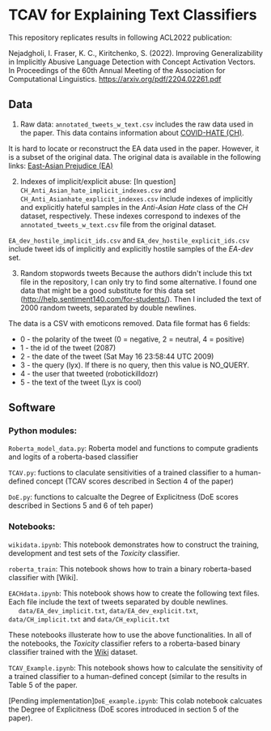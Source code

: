 # TCAV for Explaining Text Classifiers 

This repository replicates results in following ACL2022 publication: 

Nejadgholi, I. Fraser, K. C., Kiritchenko, S. (2022). Improving Generalizability in Implicitly Abusive Language Detection with Concept Activation Vectors. In Proceedings of the 60th Annual Meeting of the Association for Computational Linguistics. https://arxiv.org/pdf/2204.02261.pdf

## Data

1.  Raw data:
`annotated_tweets_w_text.csv` includes the raw data used in the paper. This data contains information about [COVID-HATE (CH)](http://claws.cc.gatech.edu/covid/).

It is hard to locate or reconstruct the EA data used in the paper. However, it is a subset of the original data. The original data is available in the following links: [East-Asian Prejudice (EA)](https://zenodo.org/record/3816667#.YUJPkJ1KiUk)


2. Indexes of implicit/explicit abuse:
[In question] `CH_Anti_Asian_hate_implicit_indexes.csv` and `CH_Anti_Asianhate_explicit_indexes.csv` include indexes of implicitly and explicitly hateful samples in the _Anti-Asian Hate_ class of the _CH_ dataset, respectively. These indexes correspond to indexes of the `annotated_tweets_w_text.csv` file from the original dataset.  

`EA_dev_hostile_implicit_ids.csv` and `EA_dev_hostile_explicit_ids.csv` include tweet ids of implicitly and explicitly hostile samples of the _EA-dev_ set. 

3. Random stopwords tweets
Because the authors didn't include this txt file in the repository, I can only try to find some alternative. I found one data that might be a good substitute for this data set (http://help.sentiment140.com/for-students/). Then I included the text of 2000 random tweets, separated by double newlines.

The data is a CSV with emoticons removed. Data file format has 6 fields:
- 0 - the polarity of the tweet (0 = negative, 2 = neutral, 4 = positive)
- 1 - the id of the tweet (2087)
- 2 - the date of the tweet (Sat May 16 23:58:44 UTC 2009)
- 3 - the query (lyx). If there is no query, then this value is NO_QUERY.
- 4 - the user that tweeted (robotickilldozr)
- 5 - the text of the tweet (Lyx is cool)


## Software

### Python modules:
 
`Roberta_model_data.py`: Roberta model and functions to compute gradients and logits of a roberta-based classifier

`TCAV.py`: fuctions to claculate sensitivities of a trained classifier to a human-defined concept (TCAV scores described in Section 4 of the paper) 

`DoE.py`: functions to calcualte the Degree of Explicitness (DoE scores described in Sections 5 and 6 of teh paper)

### Notebooks:

`wikidata.ipynb`: This notebook demonstrates how to construct the training, development and test sets of the _Toxicity_ classifier.

`roberta_train`: This notebook shows how to train a binary roberta-based classifier with [Wiki]. 

`EACHdata.ipynb`: This notebook shows how to create the following text files. Each file include the text of tweets separated by double newlines.     
 &nbsp;&nbsp;&nbsp;&nbsp; `data/EA_dev_implicit.txt`, `data/EA_dev_explicit.txt`, `data/CH_implicit.txt` and `data/CH_explicit.txt`

These notebooks illusterate how to use the above functionalities. In all of the notebooks, the _Toxicity_ classifier refers to a roberta-based binary classifier trained with the [Wiki](https://github.com/IsarNejad/cross_dataset_toxicity) dataset. 

`TCAV_Example.ipynb`: This notebook shows how to calculate the sensitivity of a trained classifier to a human-defined concept (similar to the results in Table 5 of the paper.  

[Pending implementation]`DoE_example.ipynb`: This colab notebook calcuates the Degree of Explicitness (DoE scores introduced in section 5 of the paper). 